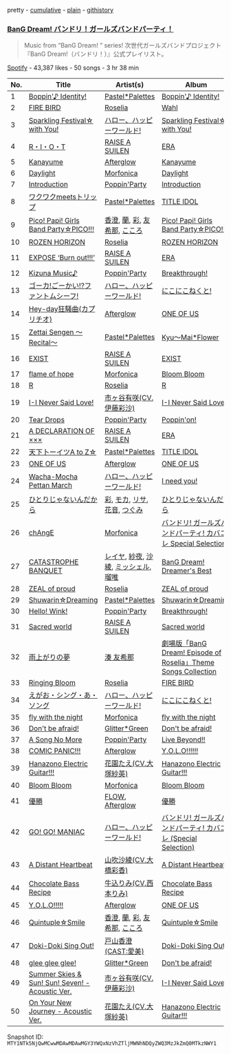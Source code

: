 pretty - [cumulative](/playlists/cumulative/37i9dQZF1DX3JjiT3BYft0.md) - [plain](/playlists/plain/37i9dQZF1DX3JjiT3BYft0) - [githistory](https://github.githistory.xyz/mackorone/spotify-playlist-archive/blob/main/playlists/plain/37i9dQZF1DX3JjiT3BYft0)

### [BanG Dream! バンドリ！ガールズバンドパーティ！](https://open.spotify.com/playlist/37i9dQZF1DX3JjiT3BYft0)

> Music from “BanG Dream! “ series! 次世代ガールズバンドプロジェクト『BanG Dream!（バンドリ！）』公式プレイリスト。

[Spotify](https://open.spotify.com/user/spotify) - 43,387 likes - 50 songs - 3 hr 38 min

| No. | Title | Artist(s) | Album | Length |
|---|---|---|---|---|
| 1 | [Boppin'♪ Identity!](https://open.spotify.com/track/5cAYOh0QQTami8l738fC2x) | [Pastel\*Palettes](https://open.spotify.com/artist/4n97ifZWNPLSPKC6KzfGxg) | [Boppin'♪ Identity!](https://open.spotify.com/album/6rMpLUjRcsOUISeBCuxxDV) | 3:50 |
| 2 | [FIRE BIRD](https://open.spotify.com/track/3wClfr5M3l64ZldVXcig4g) | [Roselia](https://open.spotify.com/artist/1bljHdc9g7V7ZLkYuf4yfy) | [Wahl](https://open.spotify.com/album/2qtBhMhhcR4hO7JQOuyHI5) | 5:24 |
| 3 | [Sparkling Festival☆ with You!](https://open.spotify.com/track/3FDgTgoFdETthDs8H66GFA) | [ハロー、ハッピーワールド!](https://open.spotify.com/artist/4QiUX3o5DGs9Bc8N3LXae5) | [Sparkling Festival☆ with You!](https://open.spotify.com/album/3ZsrmrU2tREErQc4HrbC6C) | 3:50 |
| 4 | [R・I・O・T](https://open.spotify.com/track/1WcM5RgshQS5bZQEOMOHE8) | [RAISE A SUILEN](https://open.spotify.com/artist/6zPsF3A9PvZ4s0NG6z76up) | [ERA](https://open.spotify.com/album/62C2FYnrqee7cqVlrn24yk) | 5:04 |
| 5 | [Kanayume](https://open.spotify.com/track/2btNnLZtaV5xEaYyvObdBg) | [Afterglow](https://open.spotify.com/artist/4Gahj9N72kVKOBZbKMu0OI) | [Kanayume](https://open.spotify.com/album/5zD7LxOX0ZYXrXJ8xURfyf) | 5:07 |
| 6 | [Daylight](https://open.spotify.com/track/13YeYqLtmg4R2fNNVb3Jc0) | [Morfonica](https://open.spotify.com/artist/12BquJvJVg8XFRB3M90MmJ) | [Daylight](https://open.spotify.com/album/0eFR8VfRxxb8NxnZVn8HM0) | 5:50 |
| 7 | [Introduction](https://open.spotify.com/track/479rfCAZgXrHUFsn1AaN4V) | [Poppin'Party](https://open.spotify.com/artist/2XzrQN7hxZibYdVEbl0nO6) | [Introduction](https://open.spotify.com/album/58MD7W6v8GSzXLa97BoGvy) | 3:41 |
| 8 | [ワクワクmeetsトリップ](https://open.spotify.com/track/5zszZKQ7XJwtA66bPlFMj0) | [Pastel\*Palettes](https://open.spotify.com/artist/4n97ifZWNPLSPKC6KzfGxg) | [TITLE IDOL](https://open.spotify.com/album/40dDOmQivDb9fIraBn82i5) | 4:07 |
| 9 | [Pico! Papi! Girls Band Party☆PICO!!!](https://open.spotify.com/track/1z08YefAMfJ2ptFaniswty) | [香澄](https://open.spotify.com/artist/2sgl0Q7BtpEJyBTvfZfgaV), [蘭](https://open.spotify.com/artist/7Is8KdfbbtdKXXaSz61Jeu), [彩](https://open.spotify.com/artist/7zCumr2sucYrZFf5vpKY69), [友希那](https://open.spotify.com/artist/0FSUZ6pfjMsJRtrCNOOJkw), [こころ](https://open.spotify.com/artist/71qaQP4Hq29ERluMIIUdyM) | [Pico! Papi! Girls Band Party☆PICO!!!](https://open.spotify.com/album/4pWMug5ycdlFxRDG0Cj2xI) | 4:18 |
| 10 | [ROZEN HORIZON](https://open.spotify.com/track/7dGXBMLYZF4wYCnkcxpOjd) | [Roselia](https://open.spotify.com/artist/1bljHdc9g7V7ZLkYuf4yfy) | [ROZEN HORIZON](https://open.spotify.com/album/03Zx4kGKtldlHXklQDPnfO) | 6:06 |
| 11 | [EXPOSE ‘Burn out!!!’](https://open.spotify.com/track/3zVoYxvBz3gXBpN8UkqyGC) | [RAISE A SUILEN](https://open.spotify.com/artist/6zPsF3A9PvZ4s0NG6z76up) | [ERA](https://open.spotify.com/album/62C2FYnrqee7cqVlrn24yk) | 4:44 |
| 12 | [Kizuna Music♪](https://open.spotify.com/track/5QeOdb0nDwmrWCCVQXsGaI) | [Poppin'Party](https://open.spotify.com/artist/2XzrQN7hxZibYdVEbl0nO6) | [Breakthrough!](https://open.spotify.com/album/5ZGEKyT4SB4U4cXbQmhngy) | 5:16 |
| 13 | [ゴーカ!ごーかい!?ファントムシーフ!](https://open.spotify.com/track/1ax9Yfwu3CUngxoKWHlGUw) | [ハロー、ハッピーワールド!](https://open.spotify.com/artist/4QiUX3o5DGs9Bc8N3LXae5) | [にこにこねくと!](https://open.spotify.com/album/5TVSmT5HcpQ5TxfAp8KwGF) | 3:40 |
| 14 | [Hey\-day狂騒曲\(カプリチオ\)](https://open.spotify.com/track/5hxe8V1SssFYZMCQvHxwvh) | [Afterglow](https://open.spotify.com/artist/4Gahj9N72kVKOBZbKMu0OI) | [ONE OF US](https://open.spotify.com/album/7hG6dWwbHdovFzMlP6BJ0e) | 3:53 |
| 15 | [Zettai Sengen 〜Recital〜](https://open.spotify.com/track/2VQiGQTq0MJT4OymCMAuTB) | [Pastel\*Palettes](https://open.spotify.com/artist/4n97ifZWNPLSPKC6KzfGxg) | [Kyu〜Mai\*Flower](https://open.spotify.com/album/6naufY9Fgybtu507eHRlmM) | 4:01 |
| 16 | [EXIST](https://open.spotify.com/track/1X8tDqqCiYIfysEq6q795h) | [RAISE A SUILEN](https://open.spotify.com/artist/6zPsF3A9PvZ4s0NG6z76up) | [EXIST](https://open.spotify.com/album/5r6axlxmInCbsuuXrVwuG5) | 3:59 |
| 17 | [flame of hope](https://open.spotify.com/track/5uszBzVvtvw29ZTYmpyE6U) | [Morfonica](https://open.spotify.com/artist/12BquJvJVg8XFRB3M90MmJ) | [Bloom Bloom](https://open.spotify.com/album/6a8ECUWLbDseAr1t9V5jhf) | 4:13 |
| 18 | [R](https://open.spotify.com/track/5VDaJPJ2AeqPImMYpsgFvp) | [Roselia](https://open.spotify.com/artist/1bljHdc9g7V7ZLkYuf4yfy) | [R](https://open.spotify.com/album/2xRG2r54L8p0if9NsHeXX5) | 4:44 |
| 19 | [I\-I Never Said Love!](https://open.spotify.com/track/6cB1HzM544iuFeXEIba8ug) | [市ヶ谷有咲\(CV.伊藤彩沙\)](https://open.spotify.com/artist/42iK1LthFSToAk8siJWOry) | [I\-I Never Said Love!](https://open.spotify.com/album/47vhSZQmJN0WyMaig29Zls) | 3:55 |
| 20 | [Tear Drops](https://open.spotify.com/track/7aPl1DIA0XeMu9yqXNUOH8) | [Poppin'Party](https://open.spotify.com/artist/2XzrQN7hxZibYdVEbl0nO6) | [Poppin'on!](https://open.spotify.com/album/1rSxXBi23B1LXH01IdMITL) | 3:38 |
| 21 | [A DECLARATION OF ×××](https://open.spotify.com/track/2zidm9e4RyoubevfU7VHYM) | [RAISE A SUILEN](https://open.spotify.com/artist/6zPsF3A9PvZ4s0NG6z76up) | [ERA](https://open.spotify.com/album/62C2FYnrqee7cqVlrn24yk) | 5:15 |
| 22 | [天下卜ーイツA to Z☆](https://open.spotify.com/track/5ZasKT10YVbrMx5CIyPwZp) | [Pastel\*Palettes](https://open.spotify.com/artist/4n97ifZWNPLSPKC6KzfGxg) | [TITLE IDOL](https://open.spotify.com/album/40dDOmQivDb9fIraBn82i5) | 3:38 |
| 23 | [ONE OF US](https://open.spotify.com/track/3XwMtNKatIHz7fOpCIaixE) | [Afterglow](https://open.spotify.com/artist/4Gahj9N72kVKOBZbKMu0OI) | [ONE OF US](https://open.spotify.com/album/7hG6dWwbHdovFzMlP6BJ0e) | 4:41 |
| 24 | [Wacha\-Mocha Pettan March](https://open.spotify.com/track/5XtTvwA9Scux2pdUs2WcVl) | [ハロー、ハッピーワールド!](https://open.spotify.com/artist/4QiUX3o5DGs9Bc8N3LXae5) | [I need you!](https://open.spotify.com/album/1bD3P5yTAFAqE6rYGRG9IA) | 3:53 |
| 25 | [ひとりじゃないんだから](https://open.spotify.com/track/515WPZYmddlUfvh83HkVHd) | [彩](https://open.spotify.com/artist/7zCumr2sucYrZFf5vpKY69), [モカ](https://open.spotify.com/artist/08iFyyIHV3408EfVB15t1c), [リサ](https://open.spotify.com/artist/6a11f21Xj5oHDroreiDd35), [花音](https://open.spotify.com/artist/0CP7lmqWkyfS6eltp2vsTf), [つぐみ](https://open.spotify.com/artist/3b6B58DMmqJdVuEiy0pszZ) | [ひとりじゃないんだから](https://open.spotify.com/album/5TGY2a6bgANlDFMdp7AHrm) | 4:00 |
| 26 | [chAngE](https://open.spotify.com/track/2as6oi3XXxxFj1p9TYGl4L) | [Morfonica](https://open.spotify.com/artist/12BquJvJVg8XFRB3M90MmJ) | [バンドリ! ガールズバンドパーティ! カバコレ Special Selection2](https://open.spotify.com/album/5ph0IVhPZd70PoRnuwbkkc) | 4:10 |
| 27 | [CATASTROPHE BANQUET](https://open.spotify.com/track/5LPzzl5G24SqCP0Wzjzf5y) | [レイヤ](https://open.spotify.com/artist/7gKb7riZkXgWq1DMSc4J4V), [紗夜](https://open.spotify.com/artist/4bKTnPDnjgWNVG0wPpq5L5), [沙綾](https://open.spotify.com/artist/6L53bP8ui7Ed6Sk1swU2lc), [ミッシェル](https://open.spotify.com/artist/5qvySlwwYvONn471kyIrJl), [瑠唯](https://open.spotify.com/artist/7CttnSnreAHT90ryxQDafh) | [BanG Dream! Dreamer's Best](https://open.spotify.com/album/2zO2Ptv0rub8ZkxYiJt71d) | 4:22 |
| 28 | [ZEAL of proud](https://open.spotify.com/track/2OHctF8boBgJOEECY8RHeA) | [Roselia](https://open.spotify.com/artist/1bljHdc9g7V7ZLkYuf4yfy) | [ZEAL of proud](https://open.spotify.com/album/7J7hJQW7POnSWG7FUrSx4J) | 4:39 |
| 29 | [Shuwarin☆Dreaming](https://open.spotify.com/track/5BoibxBflNv4MzwRsjqSO8) | [Pastel\*Palettes](https://open.spotify.com/artist/4n97ifZWNPLSPKC6KzfGxg) | [Shuwarin☆Dreaming](https://open.spotify.com/album/4ZeNepkkacJVPvkDbiro78) | 3:53 |
| 30 | [Hello! Wink!](https://open.spotify.com/track/4ekwokxbqpykXfKKckzeRA) | [Poppin'Party](https://open.spotify.com/artist/2XzrQN7hxZibYdVEbl0nO6) | [Breakthrough!](https://open.spotify.com/album/5ZGEKyT4SB4U4cXbQmhngy) | 4:40 |
| 31 | [Sacred world](https://open.spotify.com/track/0V3WhvVVbRFEtzSDSv2ePr) | [RAISE A SUILEN](https://open.spotify.com/artist/6zPsF3A9PvZ4s0NG6z76up) | [Sacred world](https://open.spotify.com/album/0cfxwaRmmOsIxnXvFGiwan) | 5:00 |
| 32 | [雨上がりの夢](https://open.spotify.com/track/2d14KGRep1k9dPlTSM2kn8) | [湊 友希那](https://open.spotify.com/artist/1jyXuZcKGRbmIUN1W6e0Me) | [劇場版「BanG Dream! Episode of Roselia」Theme Songs Collection](https://open.spotify.com/album/6QLlnhussxhVSmUBvyKbBh) | 2:55 |
| 33 | [Ringing Bloom](https://open.spotify.com/track/7vPWfW9tpx38Jb7MwUfmmX) | [Roselia](https://open.spotify.com/artist/1bljHdc9g7V7ZLkYuf4yfy) | [FIRE BIRD](https://open.spotify.com/album/14eSn0cIa7n8ZNrB9bq8pa) | 5:34 |
| 34 | [えがお・シング・あ・ソング](https://open.spotify.com/track/3K25B2LGZnEOLXSMTf19ty) | [ハロー、ハッピーワールド!](https://open.spotify.com/artist/4QiUX3o5DGs9Bc8N3LXae5) | [にこにこねくと!](https://open.spotify.com/album/5TVSmT5HcpQ5TxfAp8KwGF) | 4:08 |
| 35 | [fly with the night](https://open.spotify.com/track/4KvQX4py0s4DQJeeOBlRoB) | [Morfonica](https://open.spotify.com/artist/12BquJvJVg8XFRB3M90MmJ) | [fly with the night](https://open.spotify.com/album/1PvPrmGPkkpjROBsHbFqBU) | 4:00 |
| 36 | [Don't be afraid!](https://open.spotify.com/track/4q9QnIxZH4FR4Z543vkA85) | [Glitter\*Green](https://open.spotify.com/artist/2sheZhJBCHLVlenoXp72Jz) | [Don't be afraid!](https://open.spotify.com/album/2z4rn5CogIc1wieoxjKHvu) | 3:57 |
| 37 | [A Song No More](https://open.spotify.com/track/1uNjQwidSPSjPRAfh6JJBE) | [Poppin'Party](https://open.spotify.com/artist/2XzrQN7hxZibYdVEbl0nO6) | [Live Beyond!!](https://open.spotify.com/album/2z1EdXW0K0ZYY7W9Q3fsSS) | 4:37 |
| 38 | [COMIC PANIC!!!](https://open.spotify.com/track/6VqqHjxdGXkeqnvEbXsHbx) | [Afterglow](https://open.spotify.com/artist/4Gahj9N72kVKOBZbKMu0OI) | [Y.O.L.O!!!!!!](https://open.spotify.com/album/4LDTFJvIlM2KZMBT8ZHchR) | 4:40 |
| 39 | [Hanazono Electric Guitar!!!](https://open.spotify.com/track/3PepTcSJv2jHSnrSIzDGyR) | [花園たえ\(CV.大塚紗英\)](https://open.spotify.com/artist/3m7Y1adYVPRrEcAFffxV7Q) | [Hanazono Electric Guitar!!!](https://open.spotify.com/album/53BaJSVpvAGh6QiuefarPe) | 3:17 |
| 40 | [Bloom Bloom](https://open.spotify.com/track/4cX6425aZsH2bBJoODN0eE) | [Morfonica](https://open.spotify.com/artist/12BquJvJVg8XFRB3M90MmJ) | [Bloom Bloom](https://open.spotify.com/album/6a8ECUWLbDseAr1t9V5jhf) | 4:36 |
| 41 | [優勝](https://open.spotify.com/track/27VXRcYHf59cItmZyCfQPQ) | [FLOW](https://open.spotify.com/artist/3w2HqkKa6upwuXEULtGvnY), [Afterglow](https://open.spotify.com/artist/4Gahj9N72kVKOBZbKMu0OI) | [優勝](https://open.spotify.com/album/3MC0ieKmwAVeSQVKqi0Twc) | 4:31 |
| 42 | [GO! GO! MANIAC](https://open.spotify.com/track/3LgVlvdNcEa4iKhLxgdexo) | [ハロー、ハッピーワールド!](https://open.spotify.com/artist/4QiUX3o5DGs9Bc8N3LXae5) | [バンドリ! ガールズバンドパーティ! カバコレ \(Special Selection\)](https://open.spotify.com/album/1kkgobIs7hST3jqja1LUMd) | 4:07 |
| 43 | [A Distant Heartbeat](https://open.spotify.com/track/01hHmEBYk9oQClRa6A81HC) | [山吹沙綾\(CV.大橋彩香\)](https://open.spotify.com/artist/6JnXnlFTlsvXctXZiWa8fy) | [A Distant Heartbeat](https://open.spotify.com/album/1tZtuwJ2Onp8AnRWR2LQjR) | 4:00 |
| 44 | [Chocolate Bass Recipe](https://open.spotify.com/track/3Uu3VQnOUjhLRGx72poDb6) | [牛込りみ\(CV.西本りみ\)](https://open.spotify.com/artist/5WyWRCcDLl2MHHRxUk1tjG) | [Chocolate Bass Recipe](https://open.spotify.com/album/2Ek51ItxeKaV8GQUr9LsjH) | 4:26 |
| 45 | [Y.O.L.O!!!!!](https://open.spotify.com/track/6U3agujpZILhEyo0Esjy5y) | [Afterglow](https://open.spotify.com/artist/4Gahj9N72kVKOBZbKMu0OI) | [ONE OF US](https://open.spotify.com/album/7hG6dWwbHdovFzMlP6BJ0e) | 4:31 |
| 46 | [Quintuple☆Smile](https://open.spotify.com/track/4u5uWG6Z7DI8eysB5KfpQe) | [香澄](https://open.spotify.com/artist/2sgl0Q7BtpEJyBTvfZfgaV), [蘭](https://open.spotify.com/artist/7Is8KdfbbtdKXXaSz61Jeu), [彩](https://open.spotify.com/artist/7zCumr2sucYrZFf5vpKY69), [友希那](https://open.spotify.com/artist/0FSUZ6pfjMsJRtrCNOOJkw), [こころ](https://open.spotify.com/artist/71qaQP4Hq29ERluMIIUdyM) | [Quintuple☆Smile](https://open.spotify.com/album/3Sch89X2lpqgiCfyansDMH) | 4:05 |
| 47 | [Doki\-Doki Sing Out!](https://open.spotify.com/track/07Px1iST5Djx5zpnpG8f5B) | [戸山香澄\(CAST:愛美\)](https://open.spotify.com/artist/4WxWVilaHHB9S5yMmo5lir) | [Doki\-Doki Sing Out!](https://open.spotify.com/album/7C7Kxyra0SlTUPtcO6k1tW) | 4:09 |
| 48 | [glee glee glee!](https://open.spotify.com/track/4JGA3qbiGKjOpV2THH1vSD) | [Glitter\*Green](https://open.spotify.com/artist/2sheZhJBCHLVlenoXp72Jz) | [Don't be afraid!](https://open.spotify.com/album/2z4rn5CogIc1wieoxjKHvu) | 3:31 |
| 49 | [Summer Skies & Sun! Sun! Seven! \- Acoustic Ver.](https://open.spotify.com/track/58WIbtANgOd9wK4c7mv3KZ) | [市ヶ谷有咲\(CV.伊藤彩沙\)](https://open.spotify.com/artist/42iK1LthFSToAk8siJWOry) | [I\-I Never Said Love!](https://open.spotify.com/album/47vhSZQmJN0WyMaig29Zls) | 4:55 |
| 50 | [On Your New Journey \- Acoustic Ver.](https://open.spotify.com/track/7bQ5CkzVlHwtopBCxrwXBp) | [花園たえ\(CV.大塚紗英\)](https://open.spotify.com/artist/3m7Y1adYVPRrEcAFffxV7Q) | [Hanazono Electric Guitar!!!](https://open.spotify.com/album/53BaJSVpvAGh6QiuefarPe) | 4:53 |

Snapshot ID: `MTY1NTk5NjQwMCwwMDAwMDAwMGY3YWQxNzVhZTljMWNhNDQyZWQ3MzJkZmQ0MTkzNWY1`
